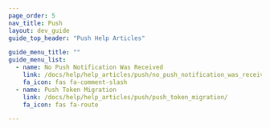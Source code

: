 ```yaml
---
page_order: 5
nav_title: Push
layout: dev_guide
guide_top_header: "Push Help Articles"

guide_menu_title: ""
guide_menu_list:
  - name: No Push Notification Was Received
    link: /docs/help/help_articles/push/no_push_notification_was_received/
    fa_icon: fas fa-comment-slash
  - name: Push Token Migration
    link: /docs/help/help_articles/push/push_token_migration/
    fa_icon: fas fa-route

---
```

